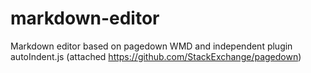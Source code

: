 # markdown-editor
Markdown editor based on pagedown WMD and independent plugin autoIndent.js (attached https://github.com/StackExchange/pagedown)
